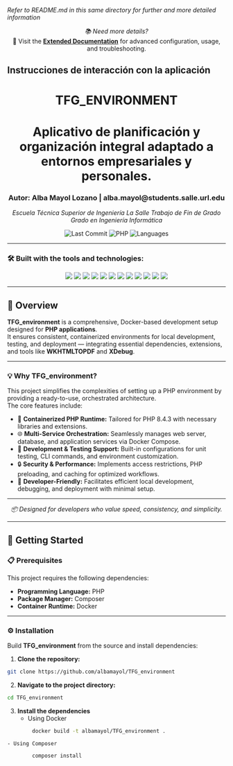 *Refer to README.md in this same directory for further and more detailed information*
<p align="center">
  <em>📚 Need more details?</em><br>
  🔗 Visit the <a href="./README.md"><b>Extended Documentation</b></a> for advanced configuration, usage, and troubleshooting.
</p>

## Instrucciones de interacción con la aplicación

<h1 align="center">TFG_ENVIRONMENT</h1>

<h1 align="center">Aplicativo de planificación y organización integral adaptado a entornos empresariales y personales. </h1>
<h3 align="center">Autor: Alba Mayol Lozano | alba.mayol@students.salle.url.edu</h3>

<p align="center">
    <em>Escuela Técnica Superior de Ingeniería La Salle</em>
    <em>Trabajo de Fin de Grado </em>
    <em>Grado en Ingeniería Informática</em>
</p>

<p align="center">
  <img src="https://img.shields.io/badge/last%20commit-september-555555?style=flat-square" alt="Last Commit">
  <img src="https://img.shields.io/badge/php-95.2%25-blue?style=flat-square" alt="PHP">
  <img src="https://img.shields.io/badge/languages-5-brightgreen?style=flat-square" alt="Languages">
</p>

---

### 🛠️ Built with the tools and technologies:

<p align="center">
  <img src="https://img.shields.io/badge/HTML5-E34F26?style=flat&logo=html5&logoColor=white" />
  <img src="https://img.shields.io/badge/CSS3-1572B6?style=flat&logo=css3&logoColor=white" />
  <img src="https://img.shields.io/badge/JSON-000000?style=flat&logo=json&logoColor=white" />
  <img src="https://img.shields.io/badge/Markdown-000000?style=flat&logo=markdown&logoColor=white" />
  <img src="https://img.shields.io/badge/Composer-885630?style=flat&logo=composer&logoColor=white" />
  <img src="https://img.shields.io/badge/JavaScript-F7DF1E?style=flat&logo=javascript&logoColor=black" />
  <img src="https://img.shields.io/badge/Nginx-009639?style=flat&logo=nginx&logoColor=white" />
  <img src="https://img.shields.io/badge/MySQL-4479A1?style=flat&logo=mysql&logoColor=white" />
  <img src="https://img.shields.io/badge/Docker-2496ED?style=flat&logo=docker&logoColor=white" />
  <img src="https://img.shields.io/badge/phpMyAdmin-6C78AF?style=flat&logo=phpmyadmin&logoColor=white" />
  <img src="https://img.shields.io/badge/PHP-777BB4?style=flat&logo=php&logoColor=white" />
  <img src="https://img.shields.io/badge/YAML-CB171E?style=flat&logo=yaml&logoColor=white" />
</p>

---

## 🧩 Overview

**TFG_environment** is a comprehensive, Docker-based development setup designed for **PHP applications**.  
It ensures consistent, containerized environments for local development, testing, and deployment — integrating essential dependencies, extensions, and tools like **WKHTMLTOPDF** and **XDebug**.

---

### 💡 Why TFG_environment?

This project simplifies the complexities of setting up a PHP environment by providing a ready-to-use, orchestrated architecture.  
The core features include:

- 🐳 **Containerized PHP Runtime:** Tailored for PHP 8.4.3 with necessary libraries and extensions.  
- 🌐 **Multi-Service Orchestration:** Seamlessly manages web server, database, and application services via Docker Compose.  
- 🧪 **Development & Testing Support:** Built-in configurations for unit testing, CLI commands, and environment customization.  
- 🔒 **Security & Performance:** Implements access restrictions, PHP preloading, and caching for optimized workflows.  
- 🚀 **Developer-Friendly:** Facilitates efficient local development, debugging, and deployment with minimal setup.  

---

<p align="center">
  <em>📦 Designed for developers who value speed, consistency, and simplicity.</em>
</p>

---

## 🚀 Getting Started

### 📋 Prerequisites

This project requires the following dependencies:

- **Programming Language:** PHP  
- **Package Manager:** Composer  
- **Container Runtime:** Docker  

---

### ⚙️ Installation

Build **TFG_environment** from the source and install dependencies:

1. **Clone the repository:**
```bash
git clone https://github.com/albamayol/TFG_environment
```
2. **Navigate to the project directory:**
```bash
cd TFG_environment
```
3. **Install the dependencies**
    - Using Docker
```bash
        docker build -t albamayol/TFG_environment .
```
    - Using Composer
```bash
        composer install
```  
